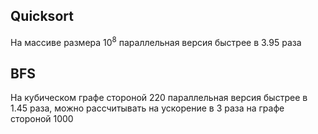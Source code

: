 ## Quicksort
На массиве размера 10<sup>8</sup> параллельная версия быстрее в 3.95 раза

## BFS
На кубическом графе стороной 220 параллельная версия быстрее в 1.45 раза, можно рассчитывать на ускорение в 3 раза на графе стороной 1000 
